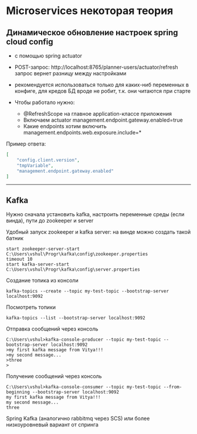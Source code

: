 # Microservices некоторая теория

## Динамическое обновление настроек spring cloud config 
- с помощью spring actuator
- POST-запрос: http://localhost:8765/planner-users/actuator/refresh
  запрос вернет разницу между настройками
- рекомендуется использоваться только для каких-ниб переменных в конфиге, для кредов БД вроде не робит, 
т.к. они читаются при старте

- Чтобы работало нужно:
  - @RefreshScope на главное application-классе приложения
  - Включаем actuator
management.endpoint.gateway.enabled=true
  - Какие endpoints хотим включить
management.endpoints.web.exposure.include=*

Пример ответа:
```json
[
    "config.client.version",
    "tmpVariable",
    "management.endpoint.gateway.enabled"
]
```

---

## Kafka

Нужно сначала установить kafka, настроить переменные среды (если винда), пути до zookeeper и server

Удобный запуск zookeeper и kafka server:
на винде можно создать такой батник
```shell
start zookeeper-server-start C:\Users\vshul\Progr\kafka\config\zookeeper.properties
timeout 10
start kafka-server-start C:\Users\vshul\Progr\kafka\config\server.properties
```

Создание топика из консоли
```shell
kafka-topics --create --topic my-test-topic --bootstrap-server localhost:9092 
```

Посмотреть топики
```shell
kafka-topics --list --bootstrap-server localhost:9092 
```

Отправка сообщений через консоль
```shell
C:\Users\vshul>kafka-console-producer --topic my-test-topic --bootstrap-server localhost:9092                       
>my first kafka message from Vitya!!!                                                                                   
>my second message...                                                                                                   
>three                                                                                                                  
> 
```

Получение сообщений через консоль
```shell
C:\Users\vshul>kafka-console-consumer --topic my-test-topic --from-beginning --bootstrap-server localhost:9092      
my first kafka message from Vitya!!!                                                                                    
my second message...                                                                                                    
three 
```

Spring Kafka (аналогично rabbitmq через SCS) или более низкоуровневый вариант от спринга

